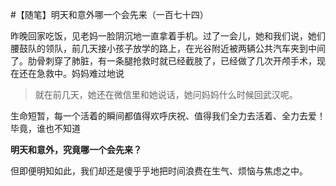 #【随笔】明天和意外哪一个会先来（一百七十四）

昨晚回家吃饭，见老妈一脸阴沉地一直拿着手机。过了一会儿，她和我们说，她们腰鼓队的领队，前几天接小孩子放学的路上，在光谷附近被两辆公共汽车夹到中间了。肋骨刺穿了肺脏，有一条腿抢救时就已经截肢了，已经做了几次开颅手术，现在还在急救中。妈妈难过地说

> 就在前几天，她还在微信里和她说话，她问妈妈什么时候回武汉呢。

生命短暂，每一个活着的瞬间都值得欢呼庆祝、值得我们全力去活着、全力去爱！毕竟，谁也不知道

**明天和意外，究竟哪一个会先来？**

但即便明知如此，我们却还是傻乎乎地把时间浪费在生气、烦恼与焦虑之中。

